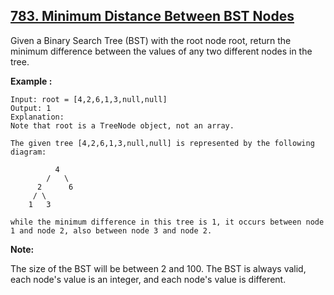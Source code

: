 ## [783. Minimum Distance Between BST Nodes](https://leetcode.com/problems/minimum-distance-between-bst-nodes/)

Given a Binary Search Tree (BST) with the root node root, return the minimum difference between the values of any two different nodes in the tree.

**Example :**

```
Input: root = [4,2,6,1,3,null,null]
Output: 1
Explanation:
Note that root is a TreeNode object, not an array.

The given tree [4,2,6,1,3,null,null] is represented by the following diagram:

          4
        /   \
      2      6
     / \
    1   3

while the minimum difference in this tree is 1, it occurs between node 1 and node 2, also between node 3 and node 2.
```

**Note:**

The size of the BST will be between 2 and 100.
The BST is always valid, each node's value is an integer, and each node's value is different.
